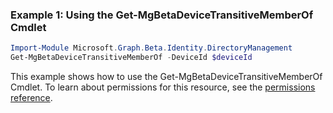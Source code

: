 ### Example 1: Using the Get-MgBetaDeviceTransitiveMemberOf Cmdlet
```powershell
Import-Module Microsoft.Graph.Beta.Identity.DirectoryManagement
Get-MgBetaDeviceTransitiveMemberOf -DeviceId $deviceId
```
This example shows how to use the Get-MgBetaDeviceTransitiveMemberOf Cmdlet.
To learn about permissions for this resource, see the [permissions reference](/graph/permissions-reference).
